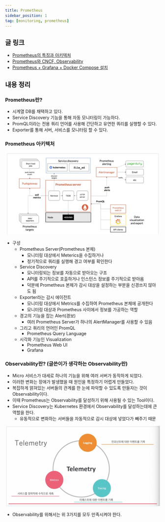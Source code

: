 ```yaml
---
title: Prometheus
sidebar_position: 1
tag: [monitoring, prometheus]
---
```

## 글 링크
- [Prometheus의 특징과 아키텍처](https://www.devkuma.com/docs/prometheus/overview/)
- [Prometheus와 CNCF, Observability](https://www.devkuma.com/docs/prometheus/cncf-observability/)
- [Prometheus + Grafana + Docker Compose 설치](https://www.devkuma.com/docs/prometheus/docker-compose-install/)
## 내용 정리
### Prometheus란?
- 시계열 DB를 채택하고 있다.
- Service Discovery 기능을 통해 자동 모니터링이 가능하다.
- PromQL이라는 전용 쿼리 언어를 사용해 간단하고 유연한 쿼리를 실행할 수 있다.
- Exporter를 통해 서버, 서비스를 모니터링 할 수 있다.
### Prometheus 아키텍처
![architecture.png](img/architecture.png)
- 구성
  - Prometheus Server(Prometheus 본체)
    - 모니터링 대상에서 Meterics을 수집하거나
    - 정기적으로 쿼리를 실행해 경고 여부를 확인한다
  - Service Discovery
    - 모니터링되는 정보를 자동으로 받아오는 구조
    - API를 주기적으로 호출하거나 인스턴스 정보를 주기적으로 받아옴
    - 덕분에 Prometheus 본체가 감시 대상을 설정하는 부분을 신경쓰지 않아도 됨 
  - Exporter라는 감시 에이전트
    - 모니터링 대상에서 Metrics를 수집하여 Prometheus 본체에 공개한다
    - 모니터링 대상과 Prometheus 사이에서 정보를 가공하는 역할
  - 경고의 기능을 잡는 Alert(경보)
    - 여러 Prometheus Server가 하나의 AlertManager를 사용할 수 있음
  - 그리고 쿼리의 언어인 PromQL
    - Prometheus Query Language
  - 시각화 기능인 Visualization
    - Prometheus Web UI
    - Grafana


### Observability란? (글쓴이가 생각하는 Observability란)
- Micro 서비스가 대세로 하나의 기능을 위해 여러 서버가 동작하게 되었다.
- 이러한 변화는 장애가 발생했을 때 원인을 특정하기 어렵게 만들었다.
- 복잡하게 얽혀있는 서버들의 관계를 한 눈에 파악할 수 있도록 만들자는 것이 Observability이다.
- 이때 Prometheus는 Observability를 달성하기 위해 사용될 수 있는 Tool이다.
- Service Discovery는 Kubernetes 환경에서 Observability를 달성하는데에 큰 역할을 한다.
  - 유동적으로 변화하는 서버들을 자동적으로 감시 대상에 넣었다가 빼주기 때문

![telemetry.png](img/telemetry.png)
- Observability를 위해서는 위 3가지를 모두 만족시켜야 한다.